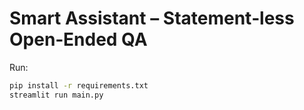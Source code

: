 # Smart Assistant – Statement‑less Open‑Ended QA

Run:

```bash
pip install -r requirements.txt
streamlit run main.py
```